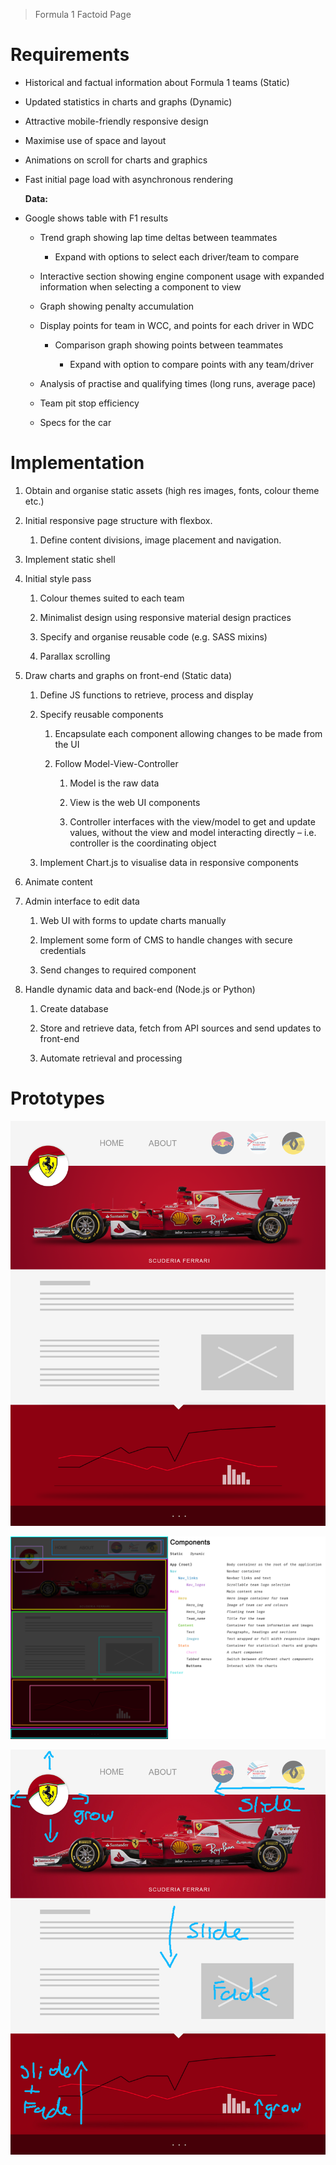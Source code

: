> Formula 1 Factoid Page

Requirements
============

-   Historical and factual information about Formula 1 teams (Static)

-   Updated statistics in charts and graphs (Dynamic)

-   Attractive mobile-friendly responsive design

-   Maximise use of space and layout

-   Animations on scroll for charts and graphics

-   Fast initial page load with asynchronous rendering


    **Data:**

-   Google shows table with F1 results

    -   Trend graph showing lap time deltas between teammates

        -   Expand with options to select each driver/team to compare

    -   Interactive section showing engine component usage with expanded
        information when selecting a component to view

    -   Graph showing penalty accumulation

    -   Display points for team in WCC, and points for each driver in WDC

        -   Comparison graph showing points between teammates

            -   Expand with option to compare points with any team/driver

    -   Analysis of practise and qualifying times (long runs, average pace)

    -   Team pit stop efficiency

    -   Specs for the car

Implementation
===============

1.  Obtain and organise static assets (high res images, fonts, colour theme
    etc.)

2.  Initial responsive page structure with flexbox.

    1.  Define content divisions, image placement and navigation.

3.  Implement static shell

4.  Initial style pass

    1.  Colour themes suited to each team

    2.  Minimalist design using responsive material design practices

    3.  Specify and organise reusable code (e.g. SASS mixins)

    4.  Parallax scrolling

5.  Draw charts and graphs on front-end (Static data)

    1.  Define JS functions to retrieve, process and display

    2.  Specify reusable components

        1.  Encapsulate each component allowing changes to be made from the UI

        2.  Follow Model-View-Controller

            1.  Model is the raw data

            2.  View is the web UI components

            3.  Controller interfaces with the view/model to get and update
                values, without the view and model interacting directly – i.e.
                controller is the coordinating object

    3.  Implement Chart.js to visualise data in responsive components

6.  Animate content

7.  Admin interface to edit data

    1.  Web UI with forms to update charts manually

    2.  Implement some form of CMS to handle changes with secure credentials

    3.  Send changes to required component

8.  Handle dynamic data and back-end (Node.js or Python)

    1.  Create database

    2.  Store and retrieve data, fetch from API sources and send updates to
        front-end

    3.  Automate retrieval and processing

Prototypes
==========

![E:\\Media\\Documents\\Projects\\Apps\\f1\\Docs\\Plan\\img\\layout-ferrari.png](Plan/img/layout-ferrari.png)


![](Plan/img/component_spec.png)


![](Plan/img/layout-ferrari-plan.png)

